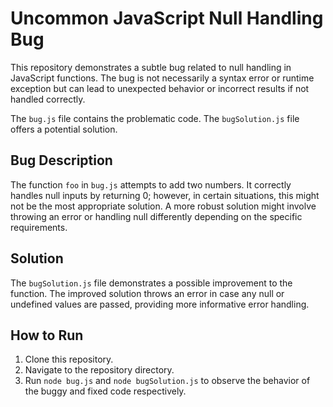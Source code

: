 # Uncommon JavaScript Null Handling Bug

This repository demonstrates a subtle bug related to null handling in JavaScript functions. The bug is not necessarily a syntax error or runtime exception but can lead to unexpected behavior or incorrect results if not handled correctly.

The `bug.js` file contains the problematic code. The `bugSolution.js` file offers a potential solution. 

## Bug Description

The function `foo` in `bug.js` attempts to add two numbers. It correctly handles null inputs by returning 0; however, in certain situations, this might not be the most appropriate solution. A more robust solution might involve throwing an error or handling null differently depending on the specific requirements.

## Solution

The `bugSolution.js` file demonstrates a possible improvement to the function. The improved solution throws an error in case any null or undefined values are passed, providing more informative error handling.

## How to Run

1. Clone this repository.
2. Navigate to the repository directory.
3. Run `node bug.js` and `node bugSolution.js` to observe the behavior of the buggy and fixed code respectively.